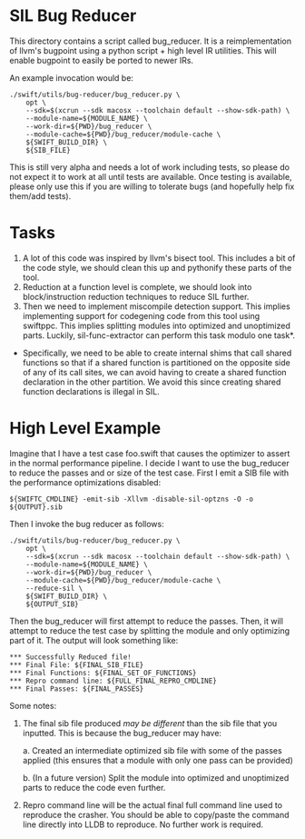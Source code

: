 
# SIL Bug Reducer

This directory contains a script called bug_reducer. It is a reimplementation of
llvm's bugpoint using a python script + high level IR utilities. This will
enable bugpoint to easily be ported to newer IRs.

An example invocation would be:

    ./swift/utils/bug-reducer/bug_reducer.py \
        opt \
        --sdk=$(xcrun --sdk macosx --toolchain default --show-sdk-path) \
        --module-name=${MODULE_NAME} \
        --work-dir=${PWD}/bug_reducer \
        --module-cache=${PWD}/bug_reducer/module-cache \
        ${SWIFT_BUILD_DIR} \
        ${SIB_FILE}

This is still very alpha and needs a lot of work including tests, so please do
not expect it to work at all until tests are available. Once testing is
available, please only use this if you are willing to tolerate bugs (and
hopefully help fix them/add tests).

# Tasks

1. A lot of this code was inspired by llvm's bisect tool. This includes a bit of
   the code style, we should clean this up and pythonify these parts of the
   tool.
2. Reduction at a function level is complete, we should look into block/instruction
   reduction techniques to reduce SIL further.
3. Then we need to implement miscompile detection support. This implies
   implementing support for codegening code from this tool using swiftppc. This
   implies splitting modules into optimized and unoptimized parts. Luckily,
   sil-func-extractor can perform this task modulo one task*.

* Specifically, we need to be able to create internal shims that call shared
  functions so that if a shared function is partitioned on the opposite side of
  any of its call sites, we can avoid having to create a shared function
  declaration in the other partition. We avoid this since creating shared
  function declarations is illegal in SIL.

# High Level Example

Imagine that I have a test case foo.swift that causes the optimizer to assert in
the normal performance pipeline. I decide I want to use the bug_reducer to
reduce the passes and or size of the test case. First I emit a SIB file with the
performance optimizations disabled:

    ${SWIFTC_CMDLINE} -emit-sib -Xllvm -disable-sil-optzns -O -o ${OUTPUT}.sib

Then I invoke the bug reducer as follows:

    ./swift/utils/bug-reducer/bug_reducer.py \
        opt \
        --sdk=$(xcrun --sdk macosx --toolchain default --show-sdk-path) \
        --module-name=${MODULE_NAME} \
        --work-dir=${PWD}/bug_reducer \
        --module-cache=${PWD}/bug_reducer/module-cache \
        --reduce-sil \
        ${SWIFT_BUILD_DIR} \
        ${OUTPUT_SIB}

Then the bug_reducer will first attempt to reduce the passes. Then, it will
attempt to reduce the test case by splitting the module and only optimizing part
of it. The output will look something like:

    *** Successfully Reduced file!
    *** Final File: ${FINAL_SIB_FILE}
    *** Final Functions: ${FINAL_SET_OF_FUNCTIONS}
    *** Repro command line: ${FULL_FINAL_REPRO_CMDLINE}
    *** Final Passes: ${FINAL_PASSES}

Some notes:

1. The final sib file produced _may be different_ than the sib file that you
inputted. This is because the bug_reducer may have:

    a. Created an intermediate optimized sib file with some of the passes applied
    (this ensures that a module with only one pass can be provided)

    b. (In a future version) Split the module into optimized and unoptimized parts
       to reduce the code even further.

2. Repro command line will be the actual final full command line used to
   reproduce the crasher. You should be able to copy/paste the command line
   directly into LLDB to reproduce. No further work is required.
